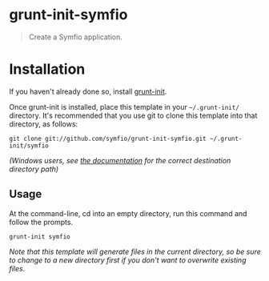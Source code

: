 # grunt-init-symfio

> Create a Symfio application.

# Installation

If you haven't already done so, install [grunt-init][].

Once grunt-init is installed, place this template in your `~/.grunt-init/`
directory. It's recommended that you use git to clone this template into that
directory, as follows:

```
git clone git://github.com/symfio/grunt-init-symfio.git ~/.grunt-init/symfio
```

_(Windows users, see [the documentation][grunt-init] for the correct destination
directory path)_

## Usage

At the command-line, cd into an empty directory, run this command and follow the
prompts.

```
grunt-init symfio
```

_Note that this template will generate files in the current directory, so be
sure to change to a new directory first if you don't want to overwrite existing
files._

[grunt-init]: http://gruntjs.com/project-scaffolding
